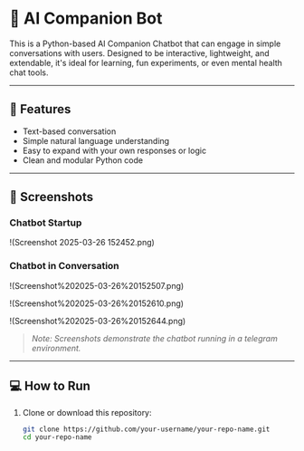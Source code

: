 # 🤖 AI Companion Bot

This is a Python-based AI Companion Chatbot that can engage in simple conversations with users. Designed to be interactive, lightweight, and extendable, it's ideal for learning, fun experiments, or even mental health chat tools.

---

## 🚀 Features
- Text-based conversation
- Simple natural language understanding
- Easy to expand with your own responses or logic
- Clean and modular Python code

---

## 📸 Screenshots

### Chatbot Startup
!(Screenshot 2025-03-26 152452.png)

### Chatbot in Conversation
!(Screenshot%202025-03-26%20152507.png)


!(Screenshot%202025-03-26%20152610.png)


!(Screenshot%202025-03-26%20152644.png)

> _Note: Screenshots demonstrate the chatbot running in a telegram environment._

---

## 💻 How to Run

1. Clone or download this repository:
   ```bash
   git clone https://github.com/your-username/your-repo-name.git
   cd your-repo-name
